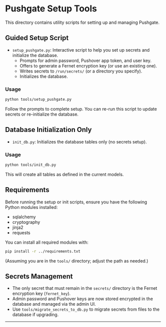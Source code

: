# Pushgate Setup Tools

This directory contains utility scripts for setting up and managing Pushgate.

## Guided Setup Script

- `setup_pushgate.py`: Interactive script to help you set up secrets and initialize the database.
  - Prompts for admin password, Pushover app token, and user key.
  - Offers to generate a Fernet encryption key (or use an existing one).
  - Writes secrets to `/run/secrets/` (or a directory you specify).
  - Initializes the database.

### Usage

```bash
python tools/setup_pushgate.py
```

Follow the prompts to complete setup. You can re-run this script to update secrets or re-initialize the database.

## Database Initialization Only

- `init_db.py`: Initializes the database tables only (no secrets setup).

### Usage

```bash
python tools/init_db.py
```

This will create all tables as defined in the current models.

## Requirements

Before running the setup or init scripts, ensure you have the following Python modules installed:

- sqlalchemy
- cryptography
- jinja2
- requests

You can install all required modules with:

```bash
pip install -r ../requirements.txt
```

(Assuming you are in the `tools/` directory; adjust the path as needed.)

## Secrets Management

- The only secret that must remain in the `secrets/` directory is the Fernet encryption key (`fernet_key`).
- Admin password and Pushover keys are now stored encrypted in the database and managed via the admin UI.
- Use `tools/migrate_secrets_to_db.py` to migrate secrets from files to the database if upgrading.

---
